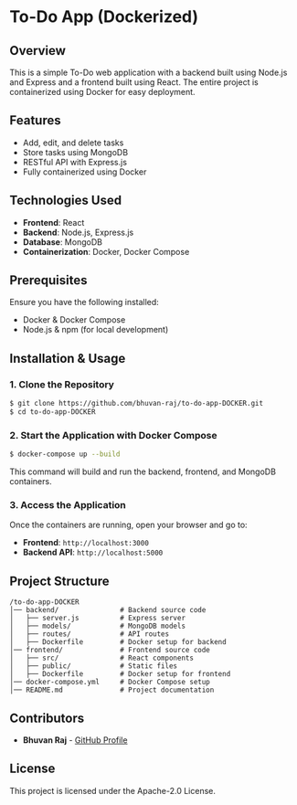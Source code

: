 # To-Do App (Dockerized)

## Overview
This is a simple To-Do web application with a backend built using Node.js and Express and a frontend built using React. The entire project is containerized using Docker for easy deployment.

## Features
- Add, edit, and delete tasks
- Store tasks using MongoDB
- RESTful API with Express.js
- Fully containerized using Docker

## Technologies Used
- **Frontend**: React
- **Backend**: Node.js, Express.js
- **Database**: MongoDB
- **Containerization**: Docker, Docker Compose

## Prerequisites
Ensure you have the following installed:
- Docker & Docker Compose
- Node.js & npm (for local development)

## Installation & Usage
### 1. Clone the Repository
```sh
$ git clone https://github.com/bhuvan-raj/to-do-app-DOCKER.git
$ cd to-do-app-DOCKER
```

### 2. Start the Application with Docker Compose
```sh
$ docker-compose up --build
```
This command will build and run the backend, frontend, and MongoDB containers.

### 3. Access the Application
Once the containers are running, open your browser and go to:
- **Frontend**: `http://localhost:3000`
- **Backend API**: `http://localhost:5000`

## Project Structure
```
/to-do-app-DOCKER
│── backend/               # Backend source code
│   ├── server.js          # Express server
│   ├── models/            # MongoDB models
│   ├── routes/            # API routes
│   ├── Dockerfile         # Docker setup for backend
│── frontend/              # Frontend source code
│   ├── src/               # React components
│   ├── public/            # Static files
│   ├── Dockerfile         # Docker setup for frontend
│── docker-compose.yml     # Docker Compose setup
│── README.md              # Project documentation
```

## Contributors
- **Bhuvan Raj** - [GitHub Profile](https://github.com/bhuvan-raj)

## License
This project is licensed under the Apache-2.0 License.

